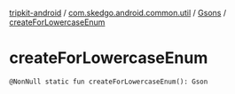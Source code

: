 [tripkit-android](../../index.md) / [com.skedgo.android.common.util](../index.md) / [Gsons](index.md) / [createForLowercaseEnum](./create-for-lowercase-enum.md)

# createForLowercaseEnum

`@NonNull static fun createForLowercaseEnum(): Gson`